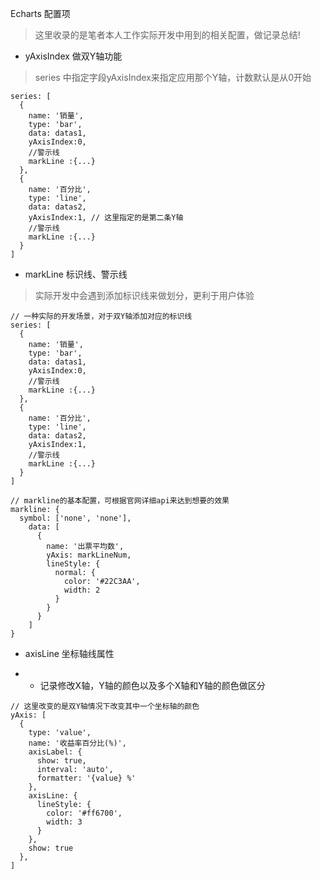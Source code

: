 Echarts 配置项

> 这里收录的是笔者本人工作实际开发中用到的相关配置，做记录总结!

- yAxisIndex 做双Y轴功能

> series 中指定字段yAxisIndex来指定应用那个Y轴，计数默认是从0开始



```
series: [
  {
    name: '销量',
    type: 'bar',
    data: datas1,
    yAxisIndex:0,
    //警示线
    markLine :{...}
  },
  {
    name: '百分比',
    type: 'line',
    data: datas2,
    yAxisIndex:1, // 这里指定的是第二条Y轴
    //警示线
    markLine :{...}
  }
]
```



- markLine 标识线、警示线

> 实际开发中会遇到添加标识线来做划分，更利于用户体验



```
// 一种实际的开发场景，对于双Y轴添加对应的标识线
series: [
  {
    name: '销量',
    type: 'bar',
    data: datas1,
    yAxisIndex:0,
    //警示线
    markLine :{...}
  },
  {
    name: '百分比',
    type: 'line',
    data: datas2,
    yAxisIndex:1,
    //警示线
    markLine :{...}
  }
]
```



```
// markline的基本配置，可根据官网详细api来达到想要的效果
markline: {
  symbol: ['none', 'none'],
    data: [
      {
        name: '出票平均数',
        yAxis: markLineNum,
        lineStyle: {
          normal: {
            color: '#22C3AA',
            width: 2
          }
        }
      }
    ]
}
```



- axisLine 坐标轴线属性

- - 记录修改X轴，Y轴的颜色以及多个X轴和Y轴的颜色做区分



```
// 这里改变的是双Y轴情况下改变其中一个坐标轴的颜色
yAxis: [
  {
    type: 'value',
    name: '收益率百分比(%)',
    axisLabel: {
      show: true,
      interval: 'auto',
      formatter: '{value} %'
    },
    axisLine: {
      lineStyle: {
        color: '#ff6700',
        width: 3
      }
    },
    show: true
  },
]
```

